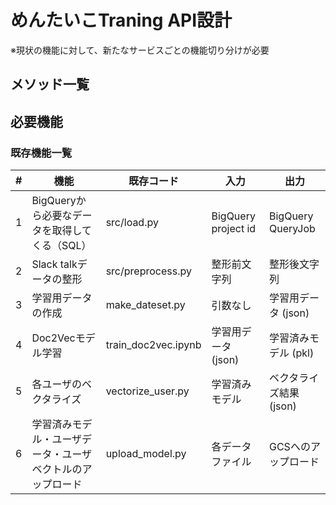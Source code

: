# めんたいこTraning API設計
※現状の機能に対して、新たなサービスごとの機能切り分けが必要
## メソッド一覧

## 必要機能

### 既存機能一覧
|#|機能|既存コード|入力|出力|
|-|---|---------|---|---|
|1|BigQueryから必要なデータを取得してくる（SQL）|src/load.py|BigQuery project id|BigQuery QueryJob|
|2|Slack talkデータの整形|src/preprocess.py|整形前文字列|整形後文字列|
|3|学習用データの作成|make_dateset.py|引数なし|学習用データ (json)|
|4|Doc2Vecモデル学習|train_doc2vec.ipynb|学習用データ (json)|学習済みモデル (pkl)|
|5|各ユーザのベクタライズ|vectorize_user.py|学習済みモデル|ベクタライズ結果 (json)|
|6|学習済みモデル・ユーザデータ・ユーザベクトルのアップロード|upload_model.py|各データファイル|GCSへのアップロード|

